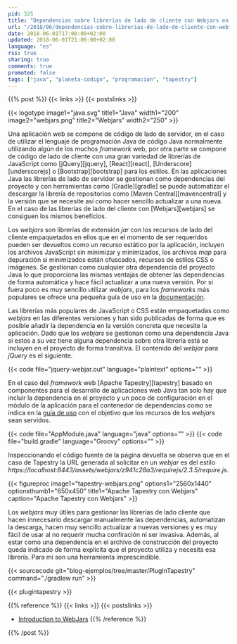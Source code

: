 ```yaml
---
pid: 325
title: "Dependencias sobre librerías de lado de cliente con Webjars en una aplicación web Java"
url: "/2018/06/dependencias-sobre-librerias-de-lado-de-cliente-con-webjars-en-una-aplicacion-web-java/"
date: 2018-06-01T17:00:00+02:00
updated: 2018-06-01T21:00:00+02:00
language: "es"
rss: true
sharing: true
comments: true
promoted: false
tags: ["java", "planeta-codigo", "programacion", "tapestry"]
---
```


{{% post %}}
{{< links >}}
{{< postslinks >}}

{{< logotype image1="java.svg" title1="Java" width1="200" image2="webjars.png" title2="Webjars" width2="250" >}}

Una aplicación web se compone de código de lado de servidor, en el caso de utilizar el lenguaje de programación Java de código Java normalmente utilizando algún de los muchos _framework_ web, por otra parte se compone de código de lado de cliente con una gran variedad de librerías de JavaScript como [jQuery][jquery], [React][react], [Underscore][underscorejs] o [Bootstrap][bootstrap] para los estilos. En las aplicaciones Java las librerías de lado de servidor se gestionan como dependencias del proyecto y con herramientas como [Gradle][gradle] se puede automatizar el descargar la librería de repositorios como [Maven Central][mavencentral] y la versión que se necesite así como hacer sencillo actualizar a una nueva. En el caso de las librerías de lado del cliente con [Webjars][webjars] se consiguen los mismos beneficios.

Los _webjars_ son librerías de extensión _jar_ con los recursos de lado del cliente empaquetados en ellos que en el momento de ser requeridos pueden ser devueltos como un recurso estático por la aplicación, incluyen los archivos JavaScript sin minimizar y minimizados, los archivos _map_ para depuración si minimizados están ofuscados, recursos de estilos CSS o imágenes. Se gestionan como cualquier otra dependencia del proyecto Java lo que proporciona las mismas ventajas de obtener las dependencias de forma automática y hace fácil actualizar a una nueva versión. Por si fuera poco es muy sencillo utilizar _webjars_, para los _frameworks_ más populares se ofrece una pequeña guía de uso en la [documentación](https://www.webjars.org/documentation).

Las librerías más populares de JavaScript o CSS están empaquetadas como _webjars_ en las diferentes versiones y han sido publicadas de forma que es posible añadir la dependencia en la versión concreta que necesite la aplicación. Dado que los _webjars_ se gestionan como una dependencia Java si estos a su vez tiene alguna dependencia sobre otra librería está se incluyen en el proyecto de forma transitiva. El contenido del _webjar_ para _jQuery_ es el siguiente.

{{< code file="jquery-webjar.out" language="plaintext" options="" >}}

En el caso del _framework_ web [Apache Tapestry][tapestry] basado en componentes para el desarrollo de aplicaciones web Java tan solo hay que incluir la dependencia en el proyecto y un poco de configuración en el módulo de la aplicación para el contenedor de dependencias como se indica en la [guía de uso](https://www.webjars.org/documentation#tapestry) con el objetivo que los recursos de los _webjars_ sean servidos.

{{< code file="AppModule.java" language="java" options="" >}}
{{< code file="build.gradle" language="Groovy" options="" >}}

Inspeccionando el código fuente de la página devuelta se observa que en el caso de Tapestry la URL generada al solicitar en un _webjar_ es del estilo _https\://localhost:8443/assets/webjars/z941c28a3/requirejs/2.3.5/require.js_.

<div class="media">
    {{< figureproc
        image1="tapestry-webjars.png" options1="2560x1440" optionsthumb1="650x450" title1="Apache Tapestry con Webjars"
        caption="Apache Tapestry con Webjars" >}}
</div>

Los _webjars_ muy útiles para gestionar las librerías de lado cliente que hacen innecesario descargar manualmente las dependencias, automatizan la descarga, hacen muy sencillo actualizar a nuevas versiones y es muy fácil de usar al no requerir mucha confiración ni ser invasiva. Además, al estar como una dependencia en el archivo de construcción del proyecto queda indicado de forma explícita que el proyecto utiliza y necesita esa librería. Para mi son una herramienta imprescindible.

{{< sourcecode git="blog-ejemplos/tree/master/PlugInTapestry" command="./gradlew run" >}}

{{< plugintapestry >}}

{{% reference %}}
{{< links >}}
{{< postslinks >}}
* [Introduction to WebJars](https://www.baeldung.com/maven-webjars)
{{% /reference %}}

{{% /post %}}
